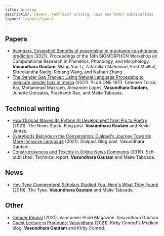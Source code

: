 ```yaml
---
title: Writing
description: Papers, technical writing, news and other publications
layout: layouts/layout
---
```


<section>

## Papers

- [Avengers, Ensemble! Benefits of ensembling in grapheme-to-phoneme prediction](https://aclanthology.org/2021.sigmorphon-1.16/) (2021). Proceedings of the 18th SIGMORPHON Workshop on Computational Research in Phonetics, Phonology, and Morphology. **Vasundhara Gautam**, Wang Yau Li, Zafarullah Mahmood, Fred Mailhot, Shreekantha Nadig, Riqiang Wang, and Nathan Zhang.
- [The Gender Gap Tracker: Using Natural Language Processing to measure gender bias in media](https://doi.org/10.1371/journal.pone.0245533) (2021). PLoS ONE 16(1). Fatemeh Torabi Asr, Mohammad Mazraeh, Alexandre Lopes, **Vasundhara Gautam**, Junette Gonzales, Prashanth Rao, and Maite Taboada.

</section>

<section>

## Technical writing

- [How Dialpad Moved Its Python AI Development from Pip to Poetry](https://thenewstack.io/how-dialpad-migrated-its-ai-development-from-pip-to-poetry/) (2021). The News Stack. Blog post. **Vasundhara Gautam** and Kevin James.
- [Everybody Belongs in the Conversation: Dialpad's Journey Towards More Inclusive Language](https://www.dialpad.com/blog/dialpad-journey-towards-more-inclusive-language/) (2021). Dialpad. Blog post. Vasundhara Gautam.
- [Constructiveness and Toxicity in Online News Comments](http://www.sfu.ca/~mtaboada/docs/research/Constructive_News_Comments_Report.pdf) (2019). Self-published. Technical report. **Vasundhara Gautam** and Maite Taboada.

</section>

<section>

## News

- [Hey Tyee Commenters! Scholars Studied You. Here's What They Found](https://thetyee.ca/Culture/2019/11/06/Tyee-Commenters-Assessed) (2019). The Tyee. **Vasundhara Gautam** and Maite Taboada.

</section>

<section>

## Other

- [Gender Repeal](https://issuu.com/vancouverculturemagazines/docs/vanpride_magazine_01-52/40) (2021). Vancouver Pride Magazine. Vasundhara Gautam.
- [Guest Lecture in Pronouns: Vasundhara](https://kconrod.medium.com/guest-lecture-in-pronouns-vasundhara-1c61d3023e0c) (2021). Kirby Conrod's Medium blog. **Vasundhara Gautam** and Kirby Conrod.

</section>
